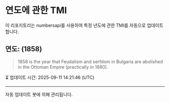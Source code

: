 
# 연도에 관한 TMI

이 리포지토리는 numbersapi를 사용하여 특정 년도에 관한 TMI를 자동으로 업데이트합니다.

## 연도: (1858)
> 1858 is the year that Feudalism and serfdom in Bulgaria are abolished in the Ottoman Empire (practically in 1880).

⏳ 업데이트 시간: 2025-09-11 14:21:46 (UTC)

---
자동 업데이트 봇에 의해 관리됩니다.
